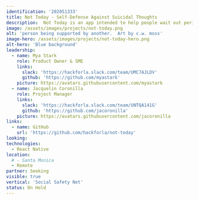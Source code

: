 ```yaml
---
identification: '202051333'
title: Not Today - Self-Defense Against Suicidal Thoughts
description:  Not Today is an app intended to help people wait out periods of suicidal thinking without acting on their thoughts.
image: /assets/images/projects/not-today.png
alt: 'person being supported by another.  Art by c.w. moss'
image-hero: /assets/images/projects/not-today-hero.png
alt-hero: 'Blue background'
leadership:
  - name: Mya Stark
    role: Product Owner & SME
    links:
      slack: 'https://hackforla.slack.com/team/UMC7AJLDV'
      github: 'https://github.com/myastark'
    picture: https://avatars.githubusercontent.com/myastark
  - name: Jacquelin Coronilla
    role: Project Manager
    links:
      slack: 'https://hackforla.slack.com/team/UNTQA141G'
      github: 'https://github.com/jacoronilla'
    picture: https://avatars.githubusercontent.com/jacoronilla
links:
  - name: GitHub
    url: 'https://github.com/hackforla/not-today'
looking:
technologies:
  - React Native
location:
  # - Santa Monica
  - Remote
partner: Seeking
visible: true
vertical: 'Social Safety Net'
status: On Hold
---
```

